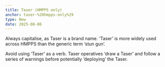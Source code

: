 ```yaml
---
title: Taser (HMPPS only)
anchor: taser-%28hmpps-only%29
type: New
date: 2025-08-06
---
```


Always capitalise, as Taser is a brand name. ‘Taser’ is more widely used across HMPPS than the generic term ‘stun gun’.

Avoid using ‘Taser’ as a verb. Taser operatives ‘draw a Taser’ and follow a series of warnings before potentially ‘deploying’ the Taser.
